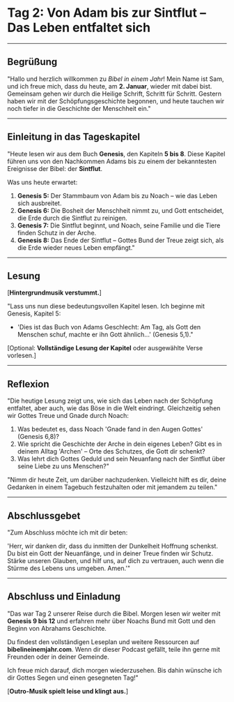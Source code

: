 # **Tag 2: Von Adam bis zur Sintflut – Das Leben entfaltet sich**

---

## **Begrüßung**  

"Hallo und herzlich willkommen zu *Bibel in einem Jahr*! Mein Name ist Sam, und ich freue mich, dass du heute, am **2. Januar**, wieder mit dabei bist. Gemeinsam gehen wir durch die Heilige Schrift, Schritt für Schritt. Gestern haben wir mit der Schöpfungsgeschichte begonnen, und heute tauchen wir noch tiefer in die Geschichte der Menschheit ein."

---

## **Einleitung in das Tageskapitel**  

"Heute lesen wir aus dem Buch **Genesis**, den Kapiteln **5 bis 8**. Diese Kapitel führen uns von den Nachkommen Adams bis zu einem der bekanntesten Ereignisse der Bibel: der **Sintflut**.  

Was uns heute erwartet:  

1. **Genesis 5:** Der Stammbaum von Adam bis zu Noach – wie das Leben sich ausbreitet.  
2. **Genesis 6:** Die Bosheit der Menschheit nimmt zu, und Gott entscheidet, die Erde durch die Sintflut zu reinigen.  
3. **Genesis 7:** Die Sintflut beginnt, und Noach, seine Familie und die Tiere finden Schutz in der Arche.  
4. **Genesis 8:** Das Ende der Sintflut – Gottes Bund der Treue zeigt sich, als die Erde wieder neues Leben empfängt."  

---

## **Lesung**  

[**Hintergrundmusik verstummt.**]  

"Lass uns nun diese bedeutungsvollen Kapitel lesen. Ich beginne mit Genesis, Kapitel 5:  

- 'Dies ist das Buch von Adams Geschlecht: Am Tag, als Gott den Menschen schuf, machte er ihn Gott ähnlich...' (Genesis 5,1)."  

[Optional: **Vollständige Lesung der Kapitel** oder ausgewählte Verse vorlesen.]  

---

## **Reflexion**  

"Die heutige Lesung zeigt uns, wie sich das Leben nach der Schöpfung entfaltet, aber auch, wie das Böse in die Welt eindringt. Gleichzeitig sehen wir Gottes Treue und Gnade durch Noach:  

1. Was bedeutet es, dass Noach 'Gnade fand in den Augen Gottes' (Genesis 6,8)?  
2. Wie spricht die Geschichte der Arche in dein eigenes Leben? Gibt es in deinem Alltag 'Archen' – Orte des Schutzes, die Gott dir schenkt?  
3. Was lehrt dich Gottes Geduld und sein Neuanfang nach der Sintflut über seine Liebe zu uns Menschen?"  

"Nimm dir heute Zeit, um darüber nachzudenken. Vielleicht hilft es dir, deine Gedanken in einem Tagebuch festzuhalten oder mit jemandem zu teilen."  

---

## **Abschlussgebet**  

"Zum Abschluss möchte ich mit dir beten:  

'Herr, wir danken dir, dass du inmitten der Dunkelheit Hoffnung schenkst. Du bist ein Gott der Neuanfänge, und in deiner Treue finden wir Schutz. Stärke unseren Glauben, und hilf uns, auf dich zu vertrauen, auch wenn die Stürme des Lebens uns umgeben. Amen.'"  

---

## **Abschluss und Einladung**  

"Das war Tag 2 unserer Reise durch die Bibel. Morgen lesen wir weiter mit **Genesis 9 bis 12** und erfahren mehr über Noachs Bund mit Gott und den Beginn von Abrahams Geschichte.  

Du findest den vollständigen Leseplan und weitere Ressourcen auf **bibelineinemjahr.com**. Wenn dir dieser Podcast gefällt, teile ihn gerne mit Freunden oder in deiner Gemeinde.  

Ich freue mich darauf, dich morgen wiederzusehen. Bis dahin wünsche ich dir Gottes Segen und einen gesegneten Tag!"  

[**Outro-Musik spielt leise und klingt aus.**]  
